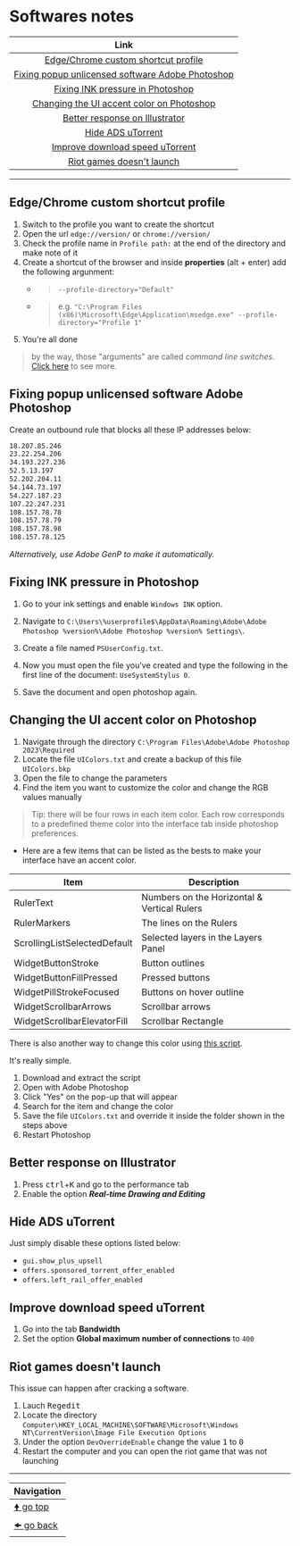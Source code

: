# Softwares notes

| Link                                                                                                 |
| :--------------------------------------------------------------------------------------------------: |
| [Edge/Chrome custom shortcut profile](#edgechrome-custom-shortcut-profile)                           |
| [Fixing popup unlicensed software Adobe Photoshop](#fixing-popup-unlicensed-software-adobe-photoshop)|
| [Fixing INK pressure in Photoshop](#fixing-ink-pressure-in-photoshop)                                |
| [Changing the UI accent color on Photoshop](#changing-the-ui-accent-color-on-photoshop)              |
| [Better response on Illustrator](#better-response-on-illustrator)                                    |
| [Hide ADS uTorrent](#hide-ads-utorrent)                                                              |
| [Improve download speed uTorrent](#improve-download-speed-utorrent)                                  |
| [Riot games doesn't launch](#riot-games-doesnt-launch)                                               |

---

## Edge/Chrome custom shortcut profile

1. Switch to the profile you want to create the shortcut
2. Open the url `edge://version/` or `chrome://version/`
3. Check the profile name in `Profile path:` at the end of the directory and make note of it
4. Create a shortcut of the browser and inside **properties** (alt + enter) add the following argunment:
   - > `--profile-directory="Default"`
   - > e.g. `"C:\Program Files (x86)\Microsoft\Edge\Application\msedge.exe" --profile-directory="Profile 1"`
5. You're all done

> by the way, those "arguments" are called _command line switches_. [Click here](https://peter.sh/experiments/chromium-command-line-switches/) to see more.

## Fixing popup unlicensed software Adobe Photoshop

Create an outbound rule that blocks all these IP addresses below:

```txt
18.207.85.246
23.22.254.206
34.193.227.236
52.5.13.197
52.202.204.11
54.144.73.197
54.227.187.23
107.22.247.231
108.157.78.78
108.157.78.79
108.157.78.98
108.157.78.125
```

_Alternatively, use Adobe GenP to make it automatically._

## Fixing INK pressure in Photoshop

1. Go to your ink settings and enable `Windows INK` option.

2. Navigate to `C:\Users\%userprofile$\AppData\Roaming\Adobe\Adobe Photoshop %version%\Adobe Photoshop %version% Settings\`.

3. Create a file named `PSUserConfig.txt`.

4. Now you must open the file you've created and type the following in the first line of the document: `UseSystemStylus 0`.

5. Save the document and open photoshop again.

## Changing the UI accent color on Photoshop

1. Navigate through the directory `C:\Program Files\Adobe\Adobe Photoshop 2023\Required`
2. Locate the file `UIColors.txt` and create a backup of this file `UIColors.bkp`
3. Open the file to change the parameters
4. Find the item you want to customize the color and change the RGB values manually

> Tip: there will be four rows in each item color. Each row corresponds to a predefined theme color into the interface tab inside photoshop preferences.

- Here are a few items that can be listed as the bests to make your interface have an accent color.

| Item                         | Description                                 |
| ---------------------------- | ------------------------------------------- |
| RulerText                    | Numbers on the Horizontal & Vertical Rulers |
| RulerMarkers                 | The lines on the Rulers                     |
| ScrollingListSelectedDefault | Selected layers in the Layers Panel         |
| WidgetButtonStroke           | Button outlines                             |
| WidgetButtonFillPressed      | Pressed buttons                             |
| WidgetPillStrokeFocused      | Buttons on hover outline                    |
| WidgetScrollbarArrows        | Scrollbar arrows                            |
| WidgetScrollbarElevatorFill  | Scrollbar Rectangle                         |

There is also another way to change this color using [this script](content/341-Ui-Color-Picker-by-jazz-y.zip).

It's really simple.

1. Download and extract the script
2. Open with Adobe Photoshop
3. Click "Yes" on the pop-up that will appear
4. Search for the item and change the color
5. Save the file `UIColors.txt` and override it inside the folder shown in the steps above
6. Restart Photoshop

## Better response on Illustrator

1. Press <kbd>ctrl</kbd>+<kbd>K</kbd> and go to the performance tab
2. Enable the option **_Real-time Drawing and Editing_**

## Hide ADS uTorrent

Just simply disable these options listed below:

- `gui.show_plus_upsell`
- `offers.sponsored_torrent_offer_enabled`
- `offers.left_rail_offer_enabled`

## Improve download speed uTorrent

1. Go into the tab **Bandwidth**
2. Set the option **Global maximum number of connections** to `400`

## Riot games doesn't launch

This issue can happen after cracking a software.

1. Lauch <kbd>Regedit</kbd>
2. Locate the directory `Computer\HKEY_LOCAL_MACHINE\SOFTWARE\Microsoft\Windows NT\CurrentVersion\Image File Execution Options`
3. Under the option `DevOverrideEnable` change the value <kbd>1</kbd> to <kbd>0</kbd>
4. Restart the computer and you can open the riot game that was not launching

---

| Navigation                    |
| ----------------------------- |
| [🠝 go top](#softwares-notes) |
| [🠜 go back](./readme.md)     |
